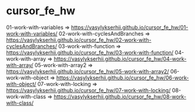 # cursor_fe_hw
01-work-with-variables => https://vasylykserhii.github.io/cursor_fe_hw/01-work-with-variables/
02-work-with-сyclesAndBranches => https://vasylykserhii.github.io/cursor_fe_hw/02-work-with-сyclesAndBranches/
03-work-with-function => https://vasylykserhii.github.io/cursor_fe_hw/03-work-with-function/
04-work-with-array => https://vasylykserhii.github.io/cursor_fe_hw/04-work-with-array/
05-work-with-array2 => https://vasylykserhii.github.io/cursor_fe_hw/05-work-with-array2/
06-work-with-object => https://vasylykserhii.github.io/cursor_fe_hw/06-work-with-object/
07-work-with-locking => https://vasylykserhii.github.io/cursor_fe_hw/07-work-with-locking/
08-work-with-class => https://vasylykserhii.github.io/cursor_fe_hw/08-work-with-class/
